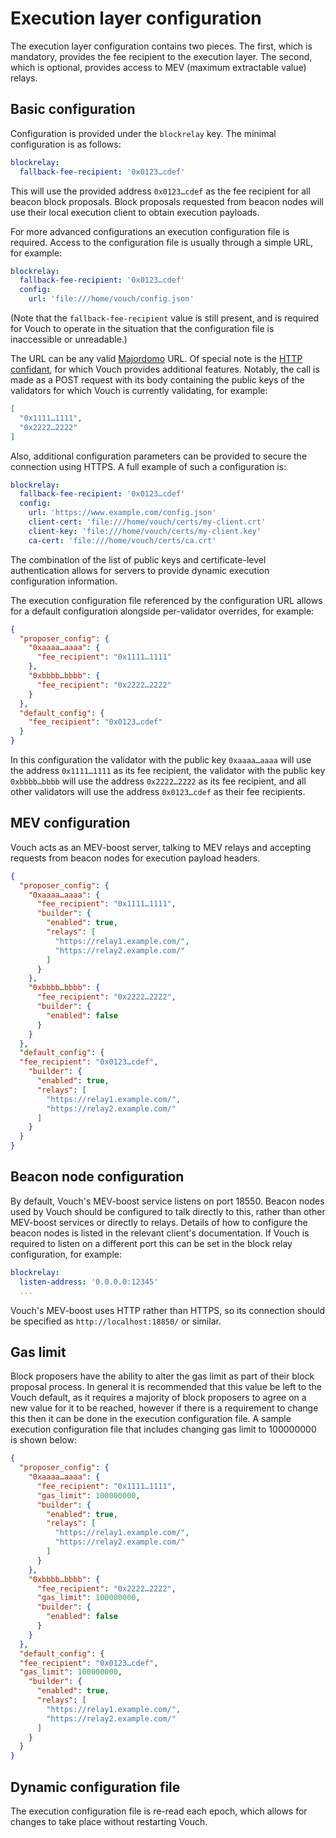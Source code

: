 # Execution layer configuration
The execution layer configuration contains two pieces.  The first, which is mandatory, provides the fee recipient to the execution layer.  The second, which is optional, provides access to MEV (maximum extractable value) relays.

## Basic configuration

Configuration is provided under the `blockrelay` key.  The minimal configuration is as follows:

```YAML
blockrelay:
  fallback-fee-recipient: '0x0123…cdef'
```

This will use the provided address `0x0123…cdef` as the fee recipient for all beacon block proposals.  Block proposals requested from beacon nodes will use their local execution client to obtain execution payloads.

For more advanced configurations an execution configuration file is required.  Access to the configuration file is usually through a simple URL, for example:

```YAML
blockrelay:
  fallback-fee-recipient: '0x0123…cdef'
  config:
    url: 'file:///home/vouch/config.json'
```

(Note that the `fallback-fee-recipient` value is still present, and is required for Vouch to operate in the situation that the configuration file is inaccessible or unreadable.)

The URL can be any valid [Majordomo](https://github.com/wealdtech/go-majordomo) URL.  Of special note is the [HTTP confidant](https://github.com/wealdtech/go-majordomo/blob/master/confidants/http/service.go#L32), for which Vouch provides additional features.  Notably, the call is made as a POST request with its body containing the public keys of the validators for which Vouch is currently validating, for example:

```json
[
  "0x1111…1111",
  "0x2222…2222"
]
```

Also, additional configuration parameters can be provided to secure the connection using HTTPS.  A full example of such a configuration is:

```YAML
blockrelay:
  fallback-fee-recipient: '0x0123…cdef'
  config:
    url: 'https://www.example.com/config.json'
    client-cert: 'file:///home/vouch/certs/my-client.crt'
    client-key: 'file:///home/vouch/certs/my-client.key'
    ca-cert: 'file:///home/vouch/certs/ca.crt'
```

The combination of the list of public keys and certificate-level authentication allows for servers to provide dynamic execution configuration information.

The execution configuration file referenced by the configuration URL allows for a default configuration alongside per-validator overrides, for example:

```json
{
  "proposer_config": {
    "0xaaaa…aaaa": {
      "fee_recipient": "0x1111…1111"
    },
    "0xbbbb…bbbb": {
      "fee_recipient": "0x2222…2222"
    }
  },
  "default_config": {
    "fee_recipient": "0x0123…cdef"
  }
}
```

In this configuration the validator with the public key `0xaaaa…aaaa` will use the address `0x1111…1111` as its fee recipient, the validator with the public key `0xbbbb…bbbb` will use the address `0x2222…2222` as its fee recipient, and all other validators will use the address `0x0123…cdef` as their fee recipients.

## MEV configuration

Vouch acts as an MEV-boost server, talking to MEV relays and accepting requests from beacon nodes for execution payload headers.

```json
{
  "proposer_config": {
    "0xaaaa…aaaa": {
      "fee_recipient": "0x1111…1111",
      "builder": {
        "enabled": true,
        "relays": [
          "https://relay1.example.com/",
          "https://relay2.example.com/"
        ]
      }
    },
    "0xbbbb…bbbb": {
      "fee_recipient": "0x2222…2222",
      "builder": {
        "enabled": false
      }
    }
  },
  "default_config": {
  "fee_recipient": "0x0123…cdef",
    "builder": {
      "enabled": true,
      "relays": [
        "https://relay1.example.com/",
        "https://relay2.example.com/"
      ]
    }
  }
}
```

## Beacon node configuration
By default, Vouch's MEV-boost service listens on port 18550.  Beacon nodes used by Vouch should be configured to talk directly to this, rather than other MEV-boost services or directly to relays.  Details of how to configure the beacon nodes is listed in the relevant client's documentation.  If Vouch is required to listen on a different port this can be set in the block relay configuration, for example:

```YAML
blockrelay:
  listen-address: '0.0.0.0:12345'
  ...
```

Vouch's MEV-boost uses HTTP rather than HTTPS, so its connection should be specified as `http://localhost:18850/` or similar.

## Gas limit
Block proposers have the ability to alter the gas limit as part of their block proposal process.  In general it is recommended that this value be left to the Vouch default, as it requires a majority of block proposers to agree on a new value for it to be reached, however if there is a requirement to change this then it can be done in the execution configuration file.  A sample execution configuration file that includes changing gas limit to 100000000 is shown below:

```json
{
  "proposer_config": {
    "0xaaaa…aaaa": {
      "fee_recipient": "0x1111…1111",
      "gas_limit": 100000000,
      "builder": {
        "enabled": true,
        "relays": [
          "https://relay1.example.com/",
          "https://relay2.example.com/"
        ]
      }
    },
    "0xbbbb…bbbb": {
      "fee_recipient": "0x2222…2222",
      "gas_limit": 100000000,
      "builder": {
        "enabled": false
      }
    }
  },
  "default_config": {
  "fee_recipient": "0x0123…cdef",
  "gas_limit": 100000000,
    "builder": {
      "enabled": true,
      "relays": [
        "https://relay1.example.com/",
        "https://relay2.example.com/"
      ]
    }
  }
}
```

## Dynamic configuration file

The execution configuration file is re-read each epoch, which allows for changes to take place without restarting Vouch.
